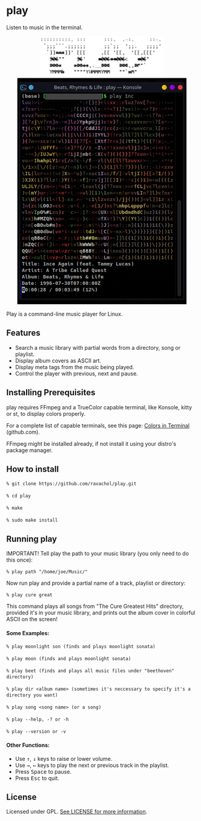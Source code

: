 
# play

Listen to music in the terminal.

<div align="center">
    <img src="play.png" />
</div>
<div align="center">
    <img src="play-screenshot.png" />
</div>

Play is a command-line music player for Linux.

## Features
 
 * Search a music library with partial words from a directory, song or playlist.
 * Display album covers as ASCII art.
 * Display meta tags from the music being played.
 * Control the player with previous, next and pause.

## Installing Prerequisites

play requires FFmpeg and a TrueColor capable terminal, like Konsole, kitty or st, to display colors properly.

For a complete list of capable terminals, see this page: [Colors in Terminal](https://gist.github.com/CMCDragonkai/146100155ecd79c7dac19a9e23e6a362) (github.com).

FFmpeg might be installed already, if not install it using your distro's package manager.

## How to install

 ```
% git clone https://github.com/ravachol/play.git

% cd play

% make

% sudo make install
 ```

## Running play

IMPORTANT! Tell play the path to your music library (you only need to do this once):

```
% play path "/home/joe/Music/"
```
Now run play and provide a partial name of a track, playlist or directory:

```
% play cure great
```

This command plays all songs from "The Cure Greatest Hits" directory, provided it's in your music library, and prints out the album cover in colorful ASCII on the screen!

#### Some Examples:

 ```
% play moonlight son (finds and plays moonlight sonata)

% play moon (finds and plays moonlight sonata)

% play beet (finds and plays all music files under "beethoven" directory)

% play dir <album name> (sometimes it's neccessary to specify it's a directory you want)

% play song <song name> (or a song)

% play --help, -? or -h

% play --version or -v
 ```

#### Other Functions:

* Use <kbd>↑</kbd>, <kbd>↓</kbd> keys to raise or lower volume. 
* Use <kbd>→</kbd>, <kbd>←</kbd> keys to play the next or previous track in the playlist. 
* Press <kbd>Space</kbd> to pause.
* Press <kbd>Esc</kbd> to quit.

## License

Licensed under GPL. [See LICENSE for more information](https://github.com/ravachol/play/blob/main/LICENSE).